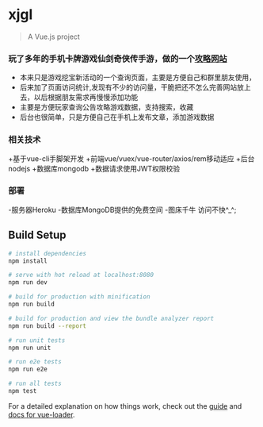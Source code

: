 # xjgl

> A Vue.js project
### 玩了多年的手机卡牌游戏仙剑奇侠传手游，做的一个[攻略网站](http://xjgl.fun)
+ 本来只是游戏挖宝新活动的一个查询页面，主要是方便自己和群里朋友使用，
+ 后来加了页面访问统计,发现有不少的访问量，干脆把还不怎么完善网站放上去，以后根据朋友需求再慢慢添加功能
+ 主要是方便玩家查询公告攻略游戏数据，支持搜索，收藏
+ 后台也很简单，只是方便自己在手机上发布文章，添加游戏数据

### 相关技术
+基于vue-cli手脚架开发
+前端vue/vuex/vue-router/axios/rem移动适应
+后台nodejs
+数据库mongodb 
+数据请求使用JWT权限校验

### 部署
-服务器Heroku
-数据库MongoDB提供的免费空间
-图床千牛
访问不快^_^;

## Build Setup

``` bash
# install dependencies
npm install

# serve with hot reload at localhost:8080
npm run dev

# build for production with minification
npm run build

# build for production and view the bundle analyzer report
npm run build --report

# run unit tests
npm run unit

# run e2e tests
npm run e2e

# run all tests
npm test
```

For a detailed explanation on how things work, check out the [guide](http://vuejs-templates.github.io/webpack/) and [docs for vue-loader](http://vuejs.github.io/vue-loader).
